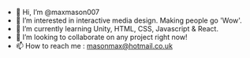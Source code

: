 - 👋 Hi, I’m @maxmason007
- 👀 I’m interested in interactive media design. Making people go 'Wow'.
- 🌱 I’m currently learning Unity, HTML, CSS, Javascript & React.
- 💞️ I’m looking to collaborate on any project right now! 
- 📫 How to reach me : masonmax@hotmail.co.uk

<!---
maxmason007/maxmason007 is a ✨ special ✨ repository because its `README.md` (this file) appears on your GitHub profile.
You can click the Preview link to take a look at your changes.
--->
